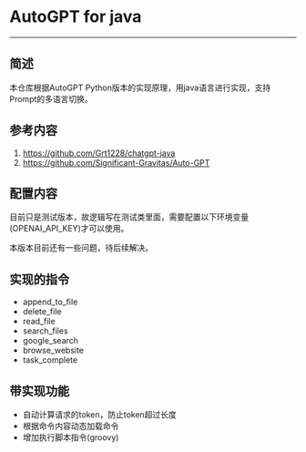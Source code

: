 # AutoGPT for java
----------------------------------

## 简述
本仓库根据AutoGPT Python版本的实现原理，用java语言进行实现，支持Prompt的多语言切换。

## 参考内容
1. https://github.com/Grt1228/chatgpt-java
2. https://github.com/Significant-Gravitas/Auto-GPT

## 配置内容
目前只是测试版本，故逻辑写在测试类里面，需要配置以下环境变量(OPENAI_API_KEY)才可以使用。

本版本目前还有一些问题，待后续解决。



## 实现的指令
* append_to_file
* delete_file
* read_file
* search_files
* google_search
* browse_website
* task_complete

## 带实现功能

* 自动计算请求的token，防止token超过长度
* 根据命令内容动态加载命令
* 增加执行脚本指令(groovy)

